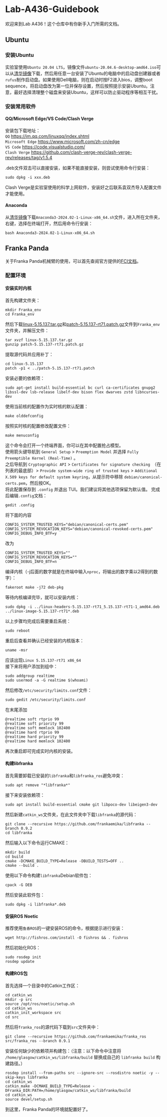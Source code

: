 # Lab-A436-Guidebook
欢迎来到Lab A436！这个仓库中有你新手入门所需的文档。

## Ubuntu

### 安装Ubuntu
实验室使用`Ubuntu 20.04 LTS`，镜像文件`ubuntu-20.04.6-desktop-amd64.iso`可以从[清华镜像](https://mirrors.tuna.tsinghua.edu.cn/ubuntu-releases/20.04/)下载，然后用任意一台安装了Ubuntu的电脑中的启动盘创建器或者`rufus`制作启动盘。如果使用Dell电脑，则在启动时按F2进入bios，调整boot sequence，将启动盘改为第一位并保存设置，然后按照提示安装Ubuntu。注意，最好选择清理整个磁盘来安装Ubuntu，这样可以防止驱动程序等相互干扰。

### 安装常用软件

#### QQ/Microsoft Edge/VS Code/Clash Verge
安装包下载地址：  
`QQ` https://im.qq.com/linuxqq/index.shtml   
`Microsoft Edge` https://www.microsoft.com/zh-cn/edge  
`VS Code` https://code.visualstudio.com/  
`Clash Verge` https://github.com/clash-verge-rev/clash-verge-rev/releases/tag/v1.5.4

.deb文件双击可以直接安装，如果不能直接安装，则尝试使用命令行安装：
```
sudo dpkg -i xxx.deb
```
Clash Verge是实验室使用的科学上网软件，安装好之后联系袁双杰导入配置文件才能使用。

#### Anaconda
从[清华镜像](https://mirrors.tuna.tsinghua.edu.cn/anaconda/archive/)下载`Anaconda3-2024.02-1-Linux-x86_64.sh`文件，进入所在文件夹，右键，选择在终端打开，然后用命令行安装：
```
bash Anaconda3-2024.02-1-Linux-x86_64.sh
```

## Franka Panda
关于Franka Panda机械臂的使用，可以首先查阅官方提供的[FCI文档](https://franka.cn/FCI/)。

### 配置环境

#### 安装实时内核
首先构建文件夹：
```
mkdir Franka_env
cd Franka_env
```
然后下载[linux-5.15.137.tar.gz](https://www.kernel.org/pub/linux/kernel/v5.x/linux-5.15.137.tar.gz)和[patch-5.15.137-rt71.patch.gz](https://mirrors.edge.kernel.org/pub/linux/kernel/projects/rt/5.15/older/)文件到`Franka_env`文件夹，并解压文件：
```
tar xvzf linux-5.15.137.tar.gz
gunzip patch-5.15.137-rt71.patch.gz
```
提取源代码并应用补丁：
```
cd linux-5.15.137
patch -p1 < ../patch-5.15.137-rt71.patch
```
安装必要的依赖项：
```
sudo apt-get install build-essential bc curl ca-certificates gnupg2 libssl-dev lsb-release libelf-dev bison flex dwarves zstd libncurses-dev
```
使用当前核的配置作为实时核的默认配置：
```
make olddefconfig
```
按照实时核的配置修改配置文件：
```
make menuconfig
```
这个命令会打开一个终端界面，你可以在其中配置抢占模型。  
使用箭头键导航到 `General Setup` > `Preemption Model` 并选择 `Fully Preemptible Kernel (Real-Time)` 。  
之后导航到 `Cryptographic API` > `Certificates for signature checking `（在列表的最底部）> `Provide system-wide ring of trusted keys` > `Additional X.509 keys for default system keyring`，从提示符中移除 `debian/canonical-certs.pem`，然后按OK。  
将此配置保存到 `.config` 并退出 TUI。我们建议将其他选项保留为默认值。
完成后编辑`.config`文档：
```
gedit .config
```
将下面的内容
```
CONFIG_SYSTEM_TRUSTED_KEYS="debian/canonical-certs.pem"
CONFIG_SYSTEM_REVOCATION_KEYS="debian/canonical-revoked-certs.pem"
CONFIG_DEBUG_INFO_BTF=y
```
改为
```
CONFIG_SYSTEM_TRUSTED_KEYS=""
CONFIG_SYSTEM_REVOCATION_KEYS=""
CONFIG_DEBUG_INFO_BTF=n
```
编译内核（-j后面的数字就是在终端中输入`nproc`，将输出的数字乘以2得到的数字）：
```
fakeroot make -j72 deb-pkg
```
等待内核编译完毕，就可以安装内核：
```
sudo dpkg -i ../linux-headers-5.15.137-rt71_5.15.137-rt71-1_amd64.deb ../linux-image-5.15.137-rt71*.deb
```
以上步骤均完成后需要重启系统：
```
sudo reboot
```
重启后查看并确认已经安装的内核版本：
```
uname -msr
```
应该出现`Linux 5.15.137-rt71 x86_64`  
接下来将用户添加到组中：
```
sudo addgroup realtime
sudo usermod -a -G realtime $(whoami)
```
然后修改`/etc/security/limits.conf`文件：
```
sudo gedit /etc/security/limits.conf
```
在末尾添加
```
@realtime soft rtprio 99
@realtime soft priority 99
@realtime soft memlock 102400
@realtime hard rtprio 99
@realtime hard priority 99
@realtime hard memlock 102400
```
再次重启即可完成实时内核的安装。

#### 构建libfranka
首先需要卸载已安装的`libfranka`和`libfranka_ros`避免冲突：
```
sudo apt remove "*libfranka*"
```
接下来安装依赖项：
```
sudo apt install build-essential cmake git libpoco-dev libeigen3-dev
```
然后新建`catkin_ws`文件夹，在此文件夹中下载`libfranka`的源代码：
```
git clone --recursive https://github.com/frankaemika/libfranka --branch 0.9.2
cd libfranka
```
然后输入以下命令运行CMAKE：
```
mkdir build
cd build
cmake -DCMAKE_BUILD_TYPE=Release -DBUILD_TESTS=OFF ..
cmake --build .
```
使用以下命令构建`libfranka`Debian软件包：
```
cpack -G DEB
```
然后安装此软件包：
```
sudo dpkg -i libfranka*.deb
```

#### 安装ROS Noetic
推荐使用`鱼香ROS`的一键安装ROS的命令，根据提示进行安装：
```
wget http://fishros.com/install -O fishros && . fishros
```
然后初始化ROS：
```
sudo rosdep init
rosdep update
```

#### 构建ROS包
首先选择一个目录中的Catkin工作区：
```
cd catkin_ws
mkdir -p src
source /opt/ros/noetic/setup.sh
cd catkin_ws
catkin_init_workspace src
cd src
```
然后将`franka_ros`的源代码下载到`src`文件夹中：
```
git clone --recursive https://github.com/frankaemika/franka_ros src/franka_ros --branch 0.9.1
```
安装任何缺少的依赖项并构建包：（注意：以下命令中注意将 `/home/glasgow/catkin_ws/libfranka/build` 替换成自己的 `libfranka build` 构建路径。）
```
rosdep install --from-paths src --ignore-src --rosdistro noetic -y --skip-keys libfranka
cd catkin_ws
catkin_make -DCMAKE_BUILD_TYPE=Release -DFranka_DIR:PATH=/home/glasgow/catkin_ws/libfranka/build
cd catkin_ws
source devel/setup.sh
```
到这里，Franka Panda的环境就配置好了。
